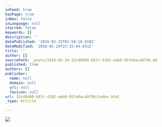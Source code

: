 ```yaml
---
inFeed: true
hasPage: true
inNav: false
inLanguage: null
starred: false
keywords: []
description: ''
datePublished: '2016-02-25T01:58:10.910Z'
dateModified: '2016-02-24T23:15:44.851Z'
title: ''
author: []
sourcePath: _posts/2016-02-24-32c40d00-b87c-4202-aeb0-957e0aca0f96.md
published: true
authors: []
publisher:
  name: null
  domain: null
  url: null
  favicon: null
url: 32c40d00-b87c-4202-aeb0-957e0aca0f96/index.html
_type: Article

---
```

![](https://s3-us-west-2.amazonaws.com/the-grid-img/p/7f1b5ac4ca6d77a27a0c7a436546053f9374d175.jpg)